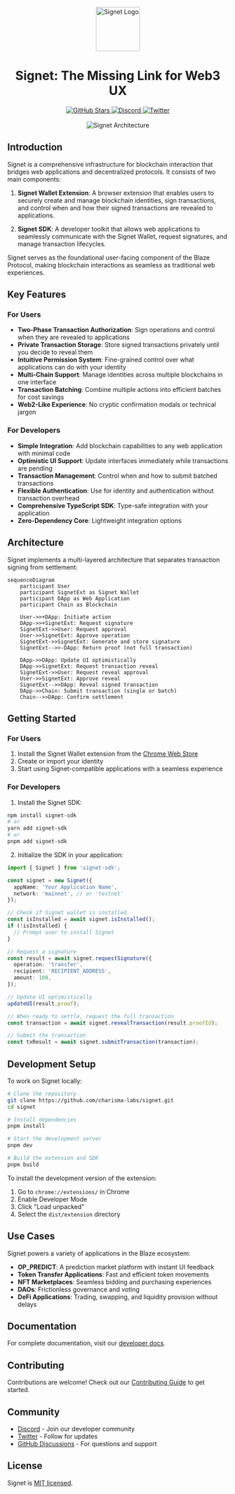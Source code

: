 <p align="center">
  <picture>
    <source media="(prefers-color-scheme: dark)" srcset="./assets/signet-logo-light.png">
    <img alt="Signet Logo" src="./assets/signet-logo-dark.png" height="100">
  </picture>
  <br />
</p>
<div align="center">
  <h1>
    Signet: The Missing Link for Web3 UX
  </h1>  
  <a href="https://github.com/charisma-labs/signet">
    <img alt="GitHub Stars" src="https://img.shields.io/github/stars/charisma-labs/signet?style=social" />
  </a>
  <a href="https://discord.gg/charisma-labs">
    <img alt="Discord" src="https://img.shields.io/discord/856971667393609759?color=7389D8&label&logo=discord&logoColor=ffffff" />
  </a>
  <a href="https://twitter.com/signetwallet">
    <img alt="Twitter" src="https://img.shields.io/twitter/url.svg?label=%40signetwallet&style=social&url=https%3A%2F%2Ftwitter.com%2Fsignetwallet" />
  </a> 
  <br />
  <br />
  <img alt="Signet Architecture" src="./assets/signet-hero.png">
</div>

## Introduction

Signet is a comprehensive infrastructure for blockchain interaction that bridges web applications and decentralized protocols. It consists of two main components:

1. **Signet Wallet Extension**: A browser extension that enables users to securely create and manage blockchain identities, sign transactions, and control when and how their signed transactions are revealed to applications.

2. **Signet SDK**: A developer toolkit that allows web applications to seamlessly communicate with the Signet Wallet, request signatures, and manage transaction lifecycles.

Signet serves as the foundational user-facing component of the Blaze Protocol, making blockchain interactions as seamless as traditional web experiences.

## Key Features

### For Users

- **Two-Phase Transaction Authorization**: Sign operations and control when they are revealed to applications
- **Private Transaction Storage**: Store signed transactions privately until you decide to reveal them
- **Intuitive Permission System**: Fine-grained control over what applications can do with your identity
- **Multi-Chain Support**: Manage identities across multiple blockchains in one interface
- **Transaction Batching**: Combine multiple actions into efficient batches for cost savings
- **Web2-Like Experience**: No cryptic confirmation modals or technical jargon

### For Developers

- **Simple Integration**: Add blockchain capabilities to any web application with minimal code
- **Optimistic UI Support**: Update interfaces immediately while transactions are pending
- **Transaction Management**: Control when and how to submit batched transactions
- **Flexible Authentication**: Use for identity and authentication without transaction overhead
- **Comprehensive TypeScript SDK**: Type-safe integration with your application
- **Zero-Dependency Core**: Lightweight integration options

## Architecture

Signet implements a multi-layered architecture that separates transaction signing from settlement:

```mermaid
sequenceDiagram
    participant User
    participant SignetExt as Signet Wallet
    participant DApp as Web Application
    participant Chain as Blockchain
    
    User->>+DApp: Initiate action
    DApp->>+SignetExt: Request signature
    SignetExt->>User: Request approval
    User->>SignetExt: Approve operation
    SignetExt->>SignetExt: Generate and store signature
    SignetExt-->>-DApp: Return proof (not full transaction)
    
    DApp->>DApp: Update UI optimistically
    DApp->>SignetExt: Request transaction reveal
    SignetExt->>User: Request reveal approval
    User->>SignetExt: Approve reveal
    SignetExt-->>DApp: Reveal signed transaction
    DApp->>Chain: Submit transaction (single or batch)
    Chain-->>DApp: Confirm settlement
```

## Getting Started

### For Users

1. Install the Signet Wallet extension from the [Chrome Web Store](https://chrome.google.com/webstore/detail/signet-wallet/signet-wallet-extension)
2. Create or import your identity
3. Start using Signet-compatible applications with a seamless experience

### For Developers

1. Install the Signet SDK:
```bash
npm install signet-sdk
# or
yarn add signet-sdk
# or
pnpm add signet-sdk
```

2. Initialize the SDK in your application:
```typescript
import { Signet } from 'signet-sdk';

const signet = new Signet({
  appName: 'Your Application Name',
  network: 'mainnet', // or 'testnet'
});

// Check if Signet wallet is installed
const isInstalled = await signet.isInstalled();
if (!isInstalled) {
  // Prompt user to install Signet
}

// Request a signature
const result = await signet.requestSignature({
  operation: 'transfer',
  recipient: 'RECIPIENT_ADDRESS',
  amount: 100,
});

// Update UI optimistically
updateUI(result.proof);

// When ready to settle, request the full transaction
const transaction = await signet.revealTransaction(result.proofId);

// Submit the transaction
const txResult = await signet.submitTransaction(transaction);
```

## Development Setup

To work on Signet locally:

```bash
# Clone the repository
git clone https://github.com/charisma-labs/signet.git
cd signet

# Install dependencies
pnpm install

# Start the development server
pnpm dev

# Build the extension and SDK
pnpm build
```

To install the development version of the extension:

1. Go to `chrome://extensions/` in Chrome
2. Enable Developer Mode
3. Click "Load unpacked"
4. Select the `dist/extension` directory

## Use Cases

Signet powers a variety of applications in the Blaze ecosystem:

- **OP_PREDICT**: A prediction market platform with instant UI feedback
- **Token Transfer Applications**: Fast and efficient token movements
- **NFT Marketplaces**: Seamless bidding and purchasing experiences
- **DAOs**: Frictionless governance and voting
- **DeFi Applications**: Trading, swapping, and liquidity provision without delays

## Documentation

For complete documentation, visit our [developer docs](https://docs.signet.wallet).

## Contributing

Contributions are welcome! Check out our [Contributing Guide](./CONTRIBUTING.md) to get started.

## Community

- [Discord](https://discord.gg/charisma-labs) - Join our developer community
- [Twitter](https://twitter.com/signetwallet) - Follow for updates
- [GitHub Discussions](https://github.com/charisma-labs/signet/discussions) - For questions and support

## License

Signet is [MIT licensed](./LICENSE).
